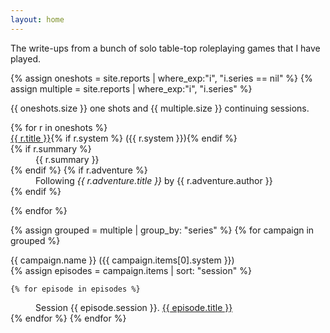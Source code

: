 ```yaml
---
layout: home
---
```


The write-ups from a bunch of solo table-top roleplaying games that I have played.

{% assign oneshots = site.reports | where_exp:"i", "i.series == nil" %}
{% assign multiple = site.reports | where_exp:"i", "i.series" %}

{{ oneshots.size }} one shots and {{ multiple.size }} continuing sessions.

<dl>
  {% for r in oneshots %}
  
  <dt><a href="{{ r.url | relative_url }}">{{ r.title }}</a>{% if r.system %} ({{ r.system }}){% endif %}</dt>
    {% if r.summary %}
  <dd>{{ r.summary }}</dd>
    {% endif %}
    {% if r.adventure %}
  <dd>Following <i>{{ r.adventure.title }}</i> by {{ r.adventure.author }}</dd>
    {% endif %}
    
  {% endfor %}

  {% assign grouped = multiple | group_by: "series" %}
  {% for campaign in grouped %}  

  <dt>{{ campaign.name }} ({{ campaign.items[0].system }})</dt>
    {% assign episodes = campaign.items | sort: "session" %}

    {% for episode in episodes %}
  <dd>Session {{ episode.session }}.
    <a href="{{ episode.url | relative_url }}">{{ episode.title }}</a>
  </dd>
    {% endfor %}
  {% endfor %}
  
</dl>
